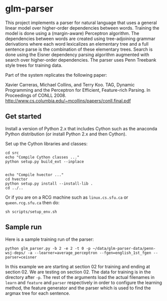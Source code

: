 glm-parser
==========

This project implements a parser for natural language that uses a general linear model over higher-order dependencies between words. Training the model is done using a (margin-aware) Perceptron algorithm. The dependencies between words are created using tree-adjoining grammar derivations where each word lexicalizes an elementary tree and a full sentence parse is the combination of these elementary trees. Search is done using the Eisner dependency parsing algorithm augmented with search over higher-order dependencies. The parser uses Penn Treebank style trees for training data.

Part of the system replicates the following paper:

Xavier Carreras, Michael Collins, and Terry Koo. TAG, Dynamic Programming and the Perceptron for Efficient, Feature-rich Parsing. In Proceedings of CONLL 2008. http://www.cs.columbia.edu/~mcollins/papers/conll.final.pdf

Get started
-----------

Install a version of Python 2.x that includes Cython such as the anaconda Python distribution (or install Python 2.x and then Cython).

Set up the Cython libraries and classes:

    cd src
    echo "Compile Cython classes ..."
    python setup.py build_ext --inplace


    echo "Compile hvector ..."
    cd hvector
    python setup.py install --install-lib .
    cd ../..

Or if you are on a RCG machine such as `linux.cs.sfu.ca` or `queen.rcg.sfu.ca` then do:

    sh scripts/setup_env.sh

Sample run
----------

Here is a sample training run of the parser:

    python glm_parser.py -b 2 -e 2 -t 0 -p ~/data/glm-parser-data/penn-wsj-deps/ -a --learner=average_perceptron --fgen=english_1st_fgen --parser=ceisner

In this example we are starting at section 02 for training and ending at section 02. 
We are testing on section 02. 
The data for training is in the directory after `-p`. 
The rest of the arguments load the actual filenames in `learn` and `feature` and `parser` respectively in order to configure the learning method, the feature generator and the parser which is used to find the argmax tree for each sentence.


